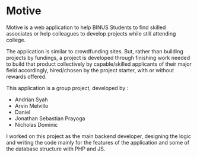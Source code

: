 # Motive
Motive is a web application to help BINUS Students to find skilled associates or help colleagues to develop projects while still attending college.

The application is similar to crowdfunding sites. But, rather than building projects by fundings, a project is developed through finishing work needed to build that product collectively by capable/skilled applicants of their major field accordingly, hired/chosen by the project starter, with or without rewards offered.


This application is a group project, developed by :
- Andrian Syah
- Arvin Melvillo
- Daniel
- Jonathan Sebastian Prayoga
- Nicholas Dominic

I worked on this project as the main backend developer, designing the logic and writing the code mainly for the features of the application and some of the database structure with PHP and JS.
